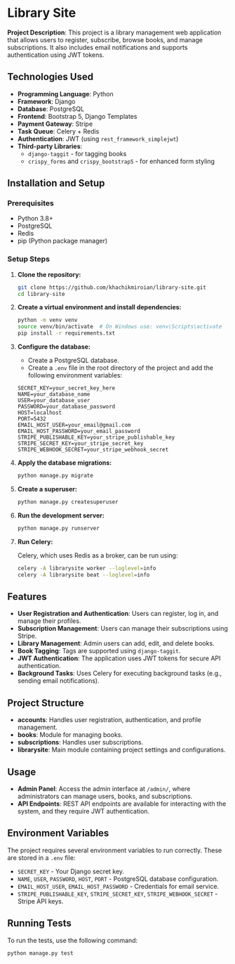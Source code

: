 # Library Site

**Project Description**: This project is a library management web application that allows users to register, subscribe, browse books, and manage subscriptions. It also includes email notifications and supports authentication using JWT tokens.

## Technologies Used

- **Programming Language**: Python
- **Framework**: Django
- **Database**: PostgreSQL
- **Frontend**: Bootstrap 5, Django Templates
- **Payment Gateway**: Stripe
- **Task Queue**: Celery + Redis
- **Authentication**: JWT (using `rest_framework_simplejwt`)
- **Third-party Libraries**:
  - `django-taggit` - for tagging books
  - `crispy_forms` and `crispy_bootstrap5` - for enhanced form styling

## Installation and Setup

### Prerequisites

- Python 3.8+
- PostgreSQL
- Redis
- pip (Python package manager)

### Setup Steps

1. **Clone the repository:**

    ```bash
    git clone https://github.com/khachikmiroian/library-site.git
    cd library-site
    ```

2. **Create a virtual environment and install dependencies:**

    ```bash
    python -m venv venv
    source venv/bin/activate  # On Windows use: venv\Scripts\activate
    pip install -r requirements.txt
    ```

3. **Configure the database:**

   - Create a PostgreSQL database.
   - Create a `.env` file in the root directory of the project and add the following environment variables:

    ```env
    SECRET_KEY=your_secret_key_here
    NAME=your_database_name
    USER=your_database_user
    PASSWORD=your_database_password
    HOST=localhost
    PORT=5432
    EMAIL_HOST_USER=your_email@gmail.com
    EMAIL_HOST_PASSWORD=your_email_password
    STRIPE_PUBLISHABLE_KEY=your_stripe_publishable_key
    STRIPE_SECRET_KEY=your_stripe_secret_key
    STRIPE_WEBHOOK_SECRET=your_stripe_webhook_secret
    ```

4. **Apply the database migrations:**

    ```bash
    python manage.py migrate
    ```

5. **Create a superuser:**

    ```bash
    python manage.py createsuperuser
    ```

6. **Run the development server:**

    ```bash
    python manage.py runserver
    ```

7. **Run Celery:**

    Celery, which uses Redis as a broker, can be run using:

    ```bash
    celery -A librarysite worker --loglevel=info
    celery -A librarysite beat --loglevel=info
    ```

## Features

- **User Registration and Authentication**: Users can register, log in, and manage their profiles.
- **Subscription Management**: Users can manage their subscriptions using Stripe.
- **Library Management**: Admin users can add, edit, and delete books.
- **Book Tagging**: Tags are supported using `django-taggit`.
- **JWT Authentication**: The application uses JWT tokens for secure API authentication.
- **Background Tasks**: Uses Celery for executing background tasks (e.g., sending email notifications).

## Project Structure

- **accounts**: Handles user registration, authentication, and profile management.
- **books**: Module for managing books.
- **subscriptions**: Handles user subscriptions.
- **librarysite**: Main module containing project settings and configurations.

## Usage

- **Admin Panel**: Access the admin interface at `/admin/`, where administrators can manage users, books, and subscriptions.
- **API Endpoints**: REST API endpoints are available for interacting with the system, and they require JWT authentication.

## Environment Variables

The project requires several environment variables to run correctly. These are stored in a `.env` file:

- `SECRET_KEY` - Your Django secret key.
- `NAME`, `USER`, `PASSWORD`, `HOST`, `PORT` - PostgreSQL database configuration.
- `EMAIL_HOST_USER`, `EMAIL_HOST_PASSWORD` - Credentials for email service.
- `STRIPE_PUBLISHABLE_KEY`, `STRIPE_SECRET_KEY`, `STRIPE_WEBHOOK_SECRET` - Stripe API keys.

## Running Tests

To run the tests, use the following command:

```bash
python manage.py test
